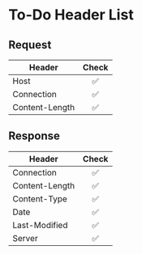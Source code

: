 # To-Do Header List
## Request
|Header|Check|
|-|:-:|
|Host|✅|
|Connection|✅|
|Content-Length|✅|

## Response
|Header|Check|
|-|:-:|
|Connection|✅|
|Content-Length|✅|
|Content-Type|✅|
|Date|✅|
|Last-Modified|✅|
|Server|✅|
